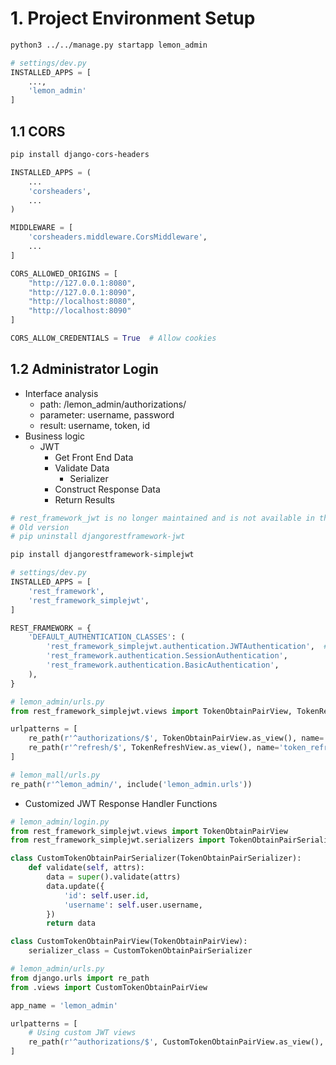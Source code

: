 # 1. Project Environment Setup
```bash
python3 ../../manage.py startapp lemon_admin
```
```python
# settings/dev.py
INSTALLED_APPS = [
    ...,
    'lemon_admin'
]
```
## 1.1 CORS
```bash
pip install django-cors-headers
```
```python
INSTALLED_APPS = (
    ...
    'corsheaders',
    ...
)

MIDDLEWARE = [
    'corsheaders.middleware.CorsMiddleware',
    ...
]

CORS_ALLOWED_ORIGINS = [
    "http://127.0.0.1:8080",
    "http://127.0.0.1:8090",
    "http://localhost:8080",
    "http://localhost:8090"
]

CORS_ALLOW_CREDENTIALS = True  # Allow cookies
```
## 1.2 Administrator Login
 - Interface analysis
   - path: /lemon_admin/authorizations/
   - parameter: username, password
   - result: username, token, id
 - Business logic
   - JWT
     - Get Front End Data
     - Validate Data
       - Serializer
     - Construct Response Data
     - Return Results

```bash
# rest_framework_jwt is no longer maintained and is not available in the latest Django version.
# Old version
# pip uninstall djangorestframework-jwt

pip install djangorestframework-simplejwt
```
```python
# settings/dev.py
INSTALLED_APPS = [
    'rest_framework',
    'rest_framework_simplejwt',
]

REST_FRAMEWORK = {
    'DEFAULT_AUTHENTICATION_CLASSES': (
        'rest_framework_simplejwt.authentication.JWTAuthentication',  # ✅ 替换旧的 JWT 认证
        'rest_framework.authentication.SessionAuthentication',
        'rest_framework.authentication.BasicAuthentication',
    ),
}
```
```python
# lemon_admin/urls.py
from rest_framework_simplejwt.views import TokenObtainPairView, TokenRefreshView

urlpatterns = [
    re_path(r'^authorizations/$', TokenObtainPairView.as_view(), name='token_obtain_pair'),
    re_path(r'^refresh/$', TokenRefreshView.as_view(), name='token_refresh'),
]
```
```python
# lemon_mall/urls.py
re_path(r'^lemon_admin/', include('lemon_admin.urls'))
```
 - Customized JWT Response Handler Functions
```python
# lemon_admin/login.py
from rest_framework_simplejwt.views import TokenObtainPairView
from rest_framework_simplejwt.serializers import TokenObtainPairSerializer

class CustomTokenObtainPairSerializer(TokenObtainPairSerializer):
    def validate(self, attrs):
        data = super().validate(attrs)
        data.update({
            'id': self.user.id,
            'username': self.user.username,
        })
        return data

class CustomTokenObtainPairView(TokenObtainPairView):
    serializer_class = CustomTokenObtainPairSerializer
```
```python
# lemon_admin/urls.py
from django.urls import re_path
from .views import CustomTokenObtainPairView

app_name = 'lemon_admin'

urlpatterns = [
    # Using custom JWT views
    re_path(r'^authorizations/$', CustomTokenObtainPairView.as_view(), name='token_obtain_pair'),
]
```
